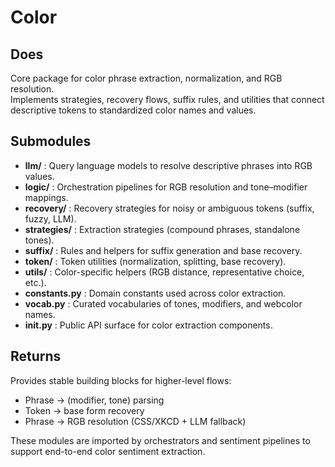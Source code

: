 # Color

## Does
Core package for color phrase extraction, normalization, and RGB resolution.  
Implements strategies, recovery flows, suffix rules, and utilities that connect descriptive tokens to standardized color names and values.

## Submodules
- **llm/** : Query language models to resolve descriptive phrases into RGB values.  
- **logic/** : Orchestration pipelines for RGB resolution and tone–modifier mappings.  
- **recovery/** : Recovery strategies for noisy or ambiguous tokens (suffix, fuzzy, LLM).  
- **strategies/** : Extraction strategies (compound phrases, standalone tones).  
- **suffix/** : Rules and helpers for suffix generation and base recovery.  
- **token/** : Token utilities (normalization, splitting, base recovery).  
- **utils/** : Color-specific helpers (RGB distance, representative choice, etc.).  
- **constants.py** : Domain constants used across color extraction.  
- **vocab.py** : Curated vocabularies of tones, modifiers, and webcolor names.  
- **__init__.py** : Public API surface for color extraction components.

## Returns
Provides stable building blocks for higher-level flows:  
- Phrase → (modifier, tone) parsing  
- Token → base form recovery  
- Phrase → RGB resolution (CSS/XKCD + LLM fallback)  

These modules are imported by orchestrators and sentiment pipelines to support end-to-end color sentiment extraction.
